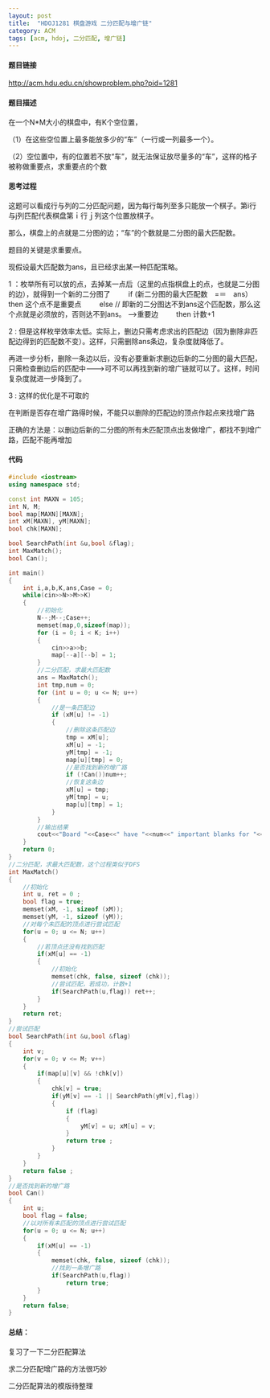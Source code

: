 ```yaml
---
layout: post
title:  "HDOJ1281 棋盘游戏 二分匹配与增广链"
category: ACM
tags: [acm, hdoj, 二分匹配, 增广链]
---
```


#### 题目链接

http://acm.hdu.edu.cn/showproblem.php?pid=1281

#### 题目描述

在一个N*M大小的棋盘中，有K个空位置，

（1）在这些空位置上最多能放多少的“车”（一行或一列最多一个）。

（2）空位置中，有的位置若不放“车”，就无法保证放尽量多的“车”，这样的格子被称做重要点，求重要点的个数

<!-- more -->

#### 思考过程

这题可以看成行与列的二分匹配问题，因为每行每列至多只能放一个棋子。第i行与j列匹配代表棋盘第ｉ行ｊ列这个位置放棋子。

那么，棋盘上的点就是二分图的边；“车”的个数就是二分图的最大匹配数。

题目的关键是求重要点。

现假设最大匹配数为ans，且已经求出某一种匹配策略。

1 ：枚举所有可以放的点，去掉某一点后（这里的点指棋盘上的点，也就是二分图的边），就得到一个新的二分图了
　　 if  (新二分图的最大匹配数　=＝　ans）
                 then 这个点不是重要点
　　 else // 即新的二分图达不到ans这个匹配数，那么这个点就是必须放的，否则达不到ans。 -->重要边
　　          then 计数+1

2 : 但是这样枚举效率太低。实际上，删边只需考虑求出的匹配边（因为删除非匹配边得到的匹配数不变）。这样，只需删除ans条边，复杂度就降低了。

再进一步分析，删除一条边以后，没有必要重新求删边后新的二分图的最大匹配，只需检查删边后的匹配中--->可不可以再找到新的增广链就可以了。这样，时间复杂度就进一步降到了。

3 : 这样的优化是不可取的

在判断是否存在增广路得时候，不能只以删除的匹配边的顶点作起点来找增广路

正确的方法是：以删边后新的二分图的所有未匹配顶点出发做增广，都找不到增广路，匹配不能再增加

#### 代码

```c++
#include <iostream>
using namespace std;

const int MAXN = 105;
int N, M;   
bool map[MAXN][MAXN];
int xM[MAXN], yM[MAXN]; 
bool chk[MAXN];

bool SearchPath(int &u,bool &flag);
int MaxMatch();
bool Can();

int main()
{
    int i,a,b,K,ans,Case = 0;
	while(cin>>N>>M>>K)
    {
		//初始化
        N--;M--;Case++;
        memset(map,0,sizeof(map));
        for (i = 0; i < K; i++)
        {
			cin>>a>>b;
            map[--a][--b] = 1;
        }
		//二分匹配，求最大匹配数
        ans = MaxMatch();    
        int tmp,num = 0;
        for (int u = 0; u <= N; u++)
        {
			//是一条匹配边
            if (xM[u] != -1)
            {
				//删除这条匹配边
                tmp = xM[u];
                xM[u] = -1;
                yM[tmp] = -1;
                map[u][tmp] = 0;
				//是否找到新的增广路
                if (!Can())num++;
				//恢复这条边
                xM[u] = tmp;
                yM[tmp] = u;
                map[u][tmp] = 1;
            }
        }
		//输出结果
		cout<<"Board "<<Case<<" have "<<num<<" important blanks for "<<ans<<" chessmen."<<endl;
	}
    return 0;
}
//二分匹配，求最大匹配数，这个过程类似于DFS
int MaxMatch()
{
	//初始化
    int u, ret = 0 ;
    bool flag = true;
    memset(xM, -1, sizeof (xM));
    memset(yM, -1, sizeof (yM));
    //对每个未匹配的顶点进行尝试匹配
    for(u = 0; u <= N; u++)
    {
		//若顶点还没有找到匹配
        if(xM[u] == -1)
        {
			//初始化
            memset(chk, false, sizeof (chk));
			//尝试匹配，若成功，计数+1
            if(SearchPath(u,flag)) ret++;
        }
    }
    return ret;
}
//尝试匹配
bool SearchPath(int &u,bool &flag)
{
    int v;
    for(v = 0; v <= M; v++)
    {
        if(map[u][v] && !chk[v])
        {
            chk[v] = true;
            if(yM[v] == -1 || SearchPath(yM[v],flag))
            {
                if (flag)
                {
                    yM[v] = u; xM[u] = v;
                }
                return true ;
            }
        }
    }
    return false ;
}
//是否找到新的增广路
bool Can()
{
    int u;
    bool flag = false;  
	//以对所有未匹配的顶点进行尝试匹配
    for(u = 0; u <= N; u++)
    {
        if(xM[u] == -1)
        {
            memset(chk, false, sizeof (chk));
			//找到一条增广路
            if(SearchPath(u,flag)) 
                return true;
        }
    }
    return false;
}
```

#### 总结：

复习了一下二分匹配算法

求二分匹配增广路的方法很巧妙

二分匹配算法的模版待整理

